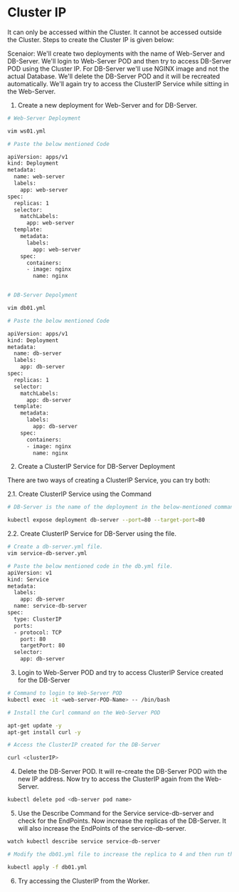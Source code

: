 # Cluster IP
It can only be accessed within the Cluster. It cannot be accessed outside the Cluster. Steps to create the Cluster IP is given below:

Scenaior: We'll create two deployments with the name of Web-Server and DB-Server. We'll login to Web-Server POD and then try to access DB-Server POD using the Cluster IP. For DB-Server we'll use NGINX image and not the actual Database. We'll delete the DB-Server POD and it will be recreated automatically. We'll again try to access the ClusterIP Service while sitting in the Web-Server. 

01. Create a new deployment for Web-Server and for DB-Server. 
```sh
# Web-Server Deployment

vim ws01.yml

# Paste the below mentioned Code

apiVersion: apps/v1
kind: Deployment
metadata:
  name: web-server
  labels:
    app: web-server
spec:
  replicas: 1
  selector:
    matchLabels:
      app: web-server
  template:
    metadata:
      labels:
        app: web-server
    spec:
      containers:
      - image: nginx
        name: nginx


# DB-Server Depolyment

vim db01.yml

# Paste the below mentioned Code

apiVersion: apps/v1
kind: Deployment
metadata:
  name: db-server
  labels:
    app: db-server
spec:
  replicas: 1
  selector:
    matchLabels:
      app: db-server
  template:
    metadata:
      labels:
        app: db-server
    spec:
      containers:
      - image: nginx
        name: nginx

```
02. Create a ClusterIP Service for DB-Server Deployment

There are two ways of creating a ClusterIP Service, you can try both:

2.1. Create ClusterIP Service using the Command

```sh
# DB-Server is the name of the deployment in the below-mentioned command. 

kubectl expose deployment db-server --port=80 --target-port=80
```

2.2. Create ClusterIP Service for DB-Server using the file. 

```sh
# Create a db-server.yml file.
vim service-db-server.yml

# Paste the below mentioned code in the db.yml file.
apiVersion: v1
kind: Service
metadata:
  labels:
    app: db-server
  name: service-db-server
spec:
  type: ClusterIP
  ports:
  - protocol: TCP
    port: 80
    targetPort: 80
  selector:
    app: db-server

```
03. Login to Web-Server POD and try to access ClusterIP Service created for the DB-Server

```sh
# Command to login to Web-Server POD
kubectl exec -it <web-server-POD-Name> -- /bin/bash

# Install the Curl command on the Web-Server POD

apt-get update -y
apt-get install curl -y

# Access the ClusterIP created for the DB-Server

curl <clusterIP>

```

04. Delete the DB-Server POD. It will re-create the DB-Server POD with the new IP address. Now try to access the ClusterIP again from the Web-Server. 

```sh
kubectl delete pod <db-server pod name>

```
05. Use the Describe Command for the Service service-db-server and check for the EndPoints. Now increase the replicas of the DB-Server. It will also increase the EndPoints of the service-db-server. 

```sh
watch kubectl describe service service-db-server

# Modify the db01.yml file to increase the replica to 4 and then run the kubectl apply command again. This will increase the EndPoint of the service to 4. 

kubectl apply -f db01.yml

```
06. Try accessing the ClusterIP from the Worker.
